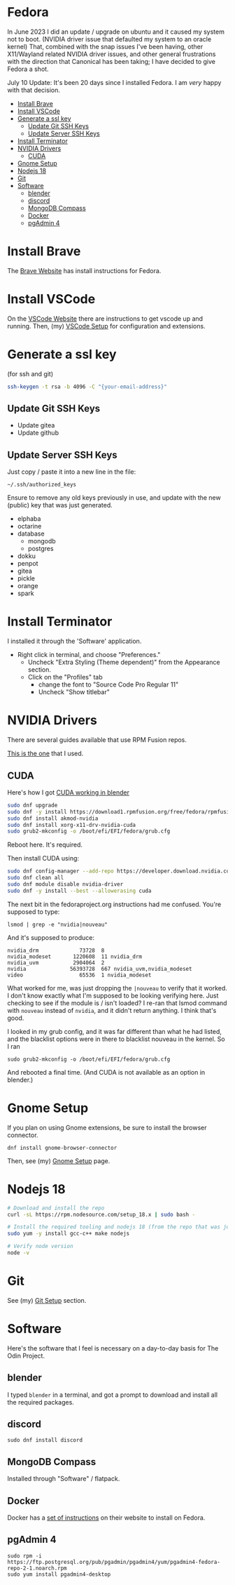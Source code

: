 # Fedora <!-- omit in toc -->

In June 2023 I did an update / upgrade on ubuntu and it caused my system not to boot. (NVIDIA driver issue that defaulted my system to an oracle kernel) That, combined with the snap issues I've been having, other X11/Wayland related NVIDIA driver issues, and other general frustrations with the direction that Canonical has been taking; I have decided to give Fedora a shot.

July 10 Update: It's been 20 days since I installed Fedora. I am _very_ happy with that decision.

- [Install Brave](#install-brave)
- [Install VSCode](#install-vscode)
- [Generate a ssl key](#generate-a-ssl-key)
  - [Update Git SSH Keys](#update-git-ssh-keys)
  - [Update Server SSH Keys](#update-server-ssh-keys)
- [Install Terminator](#install-terminator)
- [NVIDIA Drivers](#nvidia-drivers)
  - [CUDA](#cuda)
- [Gnome Setup](#gnome-setup)
- [Nodejs 18](#nodejs-18)
- [Git](#git)
- [Software](#software)
  - [blender](#blender)
  - [discord](#discord)
  - [MongoDB Compass](#mongodb-compass)
  - [Docker](#docker)
  - [pgAdmin 4](#pgadmin-4)

# Install Brave

The [Brave Website](https://brave.com/linux/#fedora-centos-streamrhel) has install instructions for Fedora.

# Install VSCode

On the [VSCode Website](https://code.visualstudio.com/docs/setup/linux#_rhel-fedora-and-centos-based-distributions) there are instructions to get vscode up and running. Then, (my) [VSCode Setup](./setup-vscode.md) for configuration and extensions.

# Generate a ssl key

(for ssh and git)

```bash
ssh-keygen -t rsa -b 4096 -C "{your-email-address}"
```

## Update Git SSH Keys

- Update gitea
- Update github

## Update Server SSH Keys

Just copy / paste it into a new line in the file:

```
~/.ssh/authorized_keys
```

Ensure to remove any old keys previously in use, and update with the new (public) key that was just generated.

- elphaba
- octarine
- database
  - mongodb
  - postgres
- dokku
- penpot
- gitea
- pickle
- orange
- spark

# Install Terminator

I installed it through the 'Software' application.

- Right click in terminal, and choose "Preferences."
  - Uncheck "Extra Styling (Theme dependent)" from the Appearance section.
  - Click on the "Profiles" tab
    - change the font to "Source Code Pro Regular 11"
    - Uncheck "Show titlebar"

# NVIDIA Drivers

There are several guides available that use RPM Fusion repos.

[This is the one](https://phoenixnap.com/kb/fedora-nvidia-drivers) that I used.

## CUDA

Here's how I got [CUDA working in blender](https://discussion.fedoraproject.org/t/nvidia-cuda-is-not-shown-in-blender/75946/5)

```bash
sudo dnf upgrade
sudo dnf -y install https://download1.rpmfusion.org/free/fedora/rpmfusion-free-release-$(rpm -E %fedora).noarch.rpm https://download1.rpmfusion.org/nonfree/fedora/rpmfusion-nonfree-release-$(rpm -E %fedora).noarch.rpm
sudo dnf install akmod-nvidia
sudo dnf install xorg-x11-drv-nvidia-cuda
sudo grub2-mkconfig -o /boot/efi/EFI/fedora/grub.cfg
```

Reboot here. It's required.

Then install CUDA using:

```bash
sudo dnf config-manager --add-repo https://developer.download.nvidia.com/compute/cuda/repos/fedora36/x86_64/cuda-fedora36.repo
sudo dnf clean all
sudo dnf module disable nvidia-driver
sudo dnf -y install --best --allowerasing cuda
```

The next bit in the fedoraproject.org instructions had me confused. You're supposed to type:

```
lsmod | grep -e "nvidia|nouveau"
```

And it's supposed to produce:

```
nvidia_drm             73728  8
nvidia_modeset       1220608  11 nvidia_drm
nvidia_uvm           2904064  2
nvidia              56393728  667 nvidia_uvm,nvidia_modeset
video                  65536  1 nvidia_modeset
```

What worked for me, was just dropping the `|nouveau` to verify that it worked. I don't know exactly what I'm supposed to be looking verifying here. Just checking to see if the module is / isn't loaded? I re-ran that lsmod command with `nouveau` instead of `nvidia`, and it didn't return anything. I think that's good.

I looked in my grub config, and it was far different than what he had listed, and the blacklist options were in there to blacklist nouveau in the kernel. So I ran

```
sudo grub2-mkconfig -o /boot/efi/EFI/fedora/grub.cfg
```

And rebooted a final time. (And CUDA is not available as an option in blender.)

# Gnome Setup

If you plan on using Gnome extensions, be sure to install the browser connector.

```
dnf install gnome-browser-connector
```

Then, see (my) [Gnome Setup](./setup-gnome.md) page.

# Nodejs 18

```bash
# Download and install the repo
curl -sL https://rpm.nodesource.com/setup_18.x | sudo bash -

# Install the required tooling and nodejs 18 (from the repo that was just added)
sudo yum -y install gcc-c++ make nodejs

# Verify node version
node -v
```

# Git

See (my) [Git Setup](./git.md#setup) section.

# Software

Here's the software that I feel is necessary on a day-to-day basis for The Odin Project.

## blender

I typed `blender` in a terminal, and got a prompt to download and install all the required packages.

## discord

```
sudo dnf install discord
```

## MongoDB Compass

Installed through "Software" / flatpack.

## Docker

Docker has a [set of instructions](https://docs.docker.com/engine/install/fedora/) on their website to install on Fedora.

## pgAdmin 4

```
sudo rpm -i https://ftp.postgresql.org/pub/pgadmin/pgadmin4/yum/pgadmin4-fedora-repo-2-1.noarch.rpm
sudo yum install pgadmin4-desktop
```
